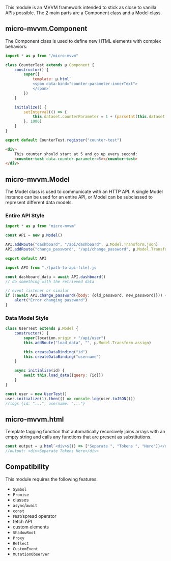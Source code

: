This module is an MVVM framework intended to stick as close to vanilla APIs possible. The 2 main parts are a Component class and a Model class.

## micro-mvvm.Component

The Component class is used to define new HTML elements with complex behaviors:

```js
import * as μ from "/micro-mvvm"

class CounterTest extends μ.Component {
    constructor() {
        super({
            template: μ.html`
            <span data-bind="counter-parameter:innerText">
            </span>`
        })
    }

    initialize() {
        setInterval(() => {
            this.dataset.counterParameter = 1 + (parseInt(this.dataset.counterParameter) || 0)
        }, 1000)
    }
}

export default CounterTest.register("counter-test")
```

```html
<div>
    This counter should start at 5 and go up every second:
    <counter-test data-counter-parameter=5></counter-test>
</div>
```

## micro-mvvm.Model

The Model class is used to communicate with an HTTP API. A single Model instance can be used for an entire API, or Model can be subclassed to represent different data models.

### Entire API Style

```js
import * as μ from "micro-mvvm"

const API = new μ.Model()

API.addRoute("dashboard", "/api/dashboard", μ.Model.Transform.json)
API.addRoute("change_password", "/api/change_password", μ.Model.Transform.ok, {method: "post"})

export default API
```

```js
import API from "./[path-to-api-file].js

const dashboard_data = await API.dashboard()
// do something with the retrieved data

// event listener or similar
if (!await API.change_password({body: {old_password, new_password}})) {
    alert("Error changing password")
}
```

### Data Model Style

```js
class UserTest extends μ.Model {
    constructor() {
        super(location.origin + "/api/user")
        this.addRoute("load_data", "", μ.Model.Transform.assign)

        this.createDataBinding("id")
        this.createDataBinding("username")
    }

    async initialize(id) {
        await this.load_data({query: {id}})
    }
}

const user = new UserTest()
user.initialize(1).then(() => console.log(user.toJSON()))
//logs {id: "...", username: "..."}
```

## micro-mvvm.html

Template tagging function that automatically recursively joins arrays with an empty string and calls any functions that are present as substitutions.

```js
const output = μ.html`<div>${() => ["Separate ", "Tokens ", "Here"]}</div>`
//output: <div>Separate Tokens Here</div>
```

## Compatibility

This module requires the following features:

* `Symbol`
* `Promise`
* classes
* `async`/`await`
* `const`
* rest/spread operator
* fetch API
* custom elements
* `ShadowRoot`
* `Proxy`
* `Reflect`
* `CustomEvent`
* `MutationObserver`